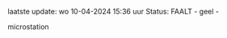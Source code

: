 laatste update: 
wo 10-04-2024 15:36   uur 
Status: FAALT - geel - 
<div class="service Y">microstation</div>